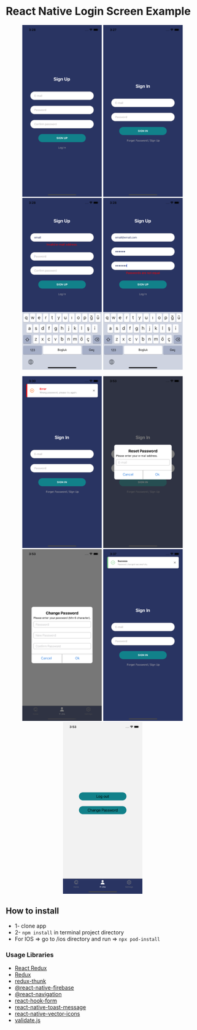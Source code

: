 # React Native Login Screen Example

<p align="center">
<img src="screenshots/signUp.png" alt="alt text" width="207" height="448">
<img src="screenshots/signIn.png" alt="alt text"  width="207" height="448">
  
  <img src="screenshots/invalidEmail.png" alt="alt text"  width="207" height="448">
  <img src="screenshots/password_1.png" alt="alt text"  width="207" height="448">
  </p>
  <p align="center">
  <img src="screenshots/password_2.png" alt="alt text" width="207" height="448">
  <img src="screenshots/resetPassword.png" alt="alt text" width="207" height="448">
  <img src="screenshots/changePassword.png" alt="alt text" width="207" height="448">
  <img src="screenshots/toastMessage.png" alt="alt text" width="207" height="448">
  <img src="screenshots/profileScreen.png" alt="alt text" width="207" height="448">
  </p>


## How to install

- 1- clone app
- 2- `npm install` in terminal project directory
- For IOS => go to /ios directory and run  => `npx pod-install`

### Usage Libraries

* [React Redux](https://github.com/reduxjs/react-redux)
* [Redux](https://github.com/reduxjs/redux)
* [redux-thunk](https://github.com/reduxjs/redux-thunk)
* [@react-native-firebase](https://rnfirebase.io/)
* [@react-navigation](https://reactnavigation.org/)
* [react-hook-form](https://react-hook-form.com/)
* [react-native-toast-message](https://github.com/calintamas/react-native-toast-message#readme)
* [react-native-vector-icons](https://github.com/oblador/react-native-vector-icons)
* [validate.js](https://validatejs.org/)


